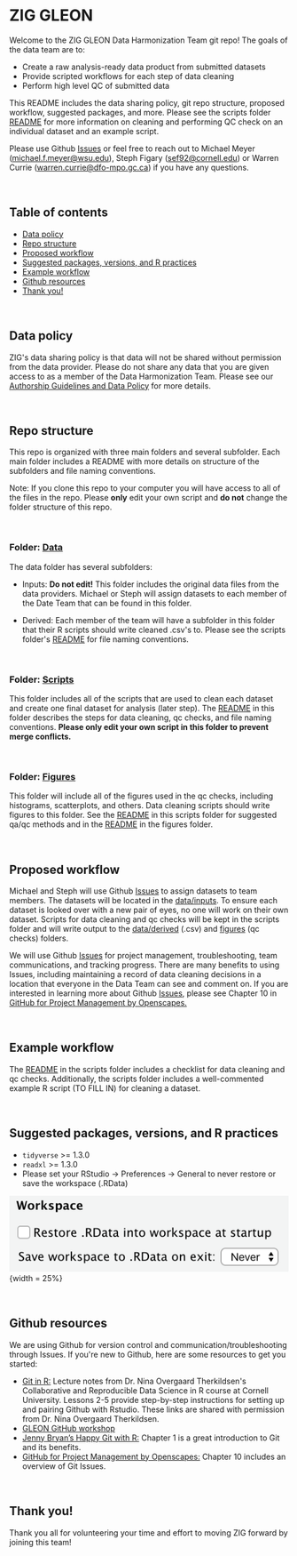 # ZIG GLEON

Welcome to the ZIG GLEON Data Harmonization Team git repo! The goals of the data team are to:

* Create a raw analysis-ready data product from submitted datasets
* Provide scripted workflows for each step of data cleaning
* Perform high level QC of submitted data

This README includes the data sharing policy, git repo structure, proposed workflow, suggested packages, and more. Please see the scripts folder [README](scripts/README.md) for more information on cleaning and performing QC check on an individual dataset and an example script.

Please use Github [Issues](https://github.com/sfigary/GLEON_ZIG/issues) or feel free to reach out to Michael Meyer (michael.f.meyer@wsu.edu), Steph Figary (sef92@cornell.edu) or Warren Currie (warren.currie@dfo-mpo.gc.ca) if you have any questions.  

<br>

## Table of contents
* [Data policy](#data-policy)
* [Repo structure](#repo-structure)
* [Proposed workflow](#proposed-workflow)
* [Suggested packages, versions, and R practices](#suggested-packages-versions-and-R-practices)
* [Example workflow](#example-workflow)
* [Github resources](#github-resources)
* [Thank you!](#thank-you)

<br>

## Data policy

ZIG's data sharing policy is that data will not be shared without permission from the data provider. Please do not share any data that you are given access to as a member of the Data Harmonization Team. Please see our [Authorship Guidelines and Data Policy](https://docs.google.com/document/d/1v-Wg50qSCBuFWXFg-B3PdfiEKz__8iJr3IeyCUpfKgU/edit?usp=sharing) for more details.

<br>

## Repo structure

This repo is organized with three main folders and several subfolder. Each main folder includes a README with more details on structure of the subfolders and file naming conventions. 

Note: If you clone this repo to your computer you will have access to all of the files in the repo. Please **only** edit your own script and **do not** change the folder structure of this repo.

<br>

### Folder: [Data](https://github.com/sfigary/GLEON_ZIG/tree/main/data)

The data folder has several subfolders:

* Inputs: **Do not edit!** This folder includes the original data files from the data providers. Michael or Steph will assign datasets to each member of the Date Team that can be found in this folder.
  
* Derived: Each member of the team will have a subfolder in this folder that their R scripts should write cleaned .csv's to. Please see the scripts folder's [README](scripts/README.md) for file naming conventions.

<br>

### Folder: [Scripts](https://github.com/sfigary/GLEON_ZIG/tree/main/scripts)

This folder includes all of the scripts that are used to clean each dataset and create one final dataset for analysis (later step). The [README](scripts/README.md) in this folder describes the steps for data cleaning, qc checks, and file naming conventions. **Please only edit your own script in this folder to prevent merge conflicts.**

<br>

### Folder: [Figures](https://github.com/sfigary/GLEON_ZIG/tree/main/figures)

This folder will include all of the figures used in the qc checks, including histograms, scatterplots, and others. Data cleaning scripts should write figures to this folder. See the [README](scripts/README.md) in this scripts folder for suggested qa/qc methods and in the [README](figures/README.md) in the figures folder.

<br>

## Proposed workflow 

Michael and Steph will use Github [Issues](https://github.com/sfigary/GLEON_ZIG/issues) to assign datasets to team members. The datasets will be located in the [data/inputs](https://github.com/sfigary/GLEON_ZIG/tree/main/data/inputs). To ensure each dataset is looked over with a new pair of eyes, no one will work on their own dataset. Scripts for data cleaning and qc checks will be kept in the scripts folder and will write output to the [data/derived](https://github.com/sfigary/GLEON_ZIG/tree/main/data/derived) (.csv) and [figures](https://github.com/sfigary/GLEON_ZIG/tree/main/figures) (qc checks) folders. 

We will use Github [Issues](https://github.com/sfigary/GLEON_ZIG/issues) for project management, troubleshooting, team communications, and tracking progress. There are many benefits to using Issues, including maintaining a record of data cleaning decisions in a location that everyone in the Data Team can see and comment on. If you are interested in learning more about Github [Issues](https://github.com/sfigary/GLEON_ZIG/issues), please see Chapter 10 in [GitHub for Project Management by Openscapes.](https://openscapes.github.io/series/github-issues.html)

<br>

## Example workflow

The [README](scripts/README.md) in the scripts folder includes a checklist for data cleaning and qc checks. Additionally, the scripts folder includes a well-commented example R script (TO FILL IN) for cleaning a dataset. 

<br>

## Suggested packages, versions, and R practices

* `tidyverse` >= 1.3.0
* `readxl` >= 1.3.0
* Please set your RStudio -> Preferences -> General to never restore or save the workspace (.RData)

![](RData.png){width = 25%}

<br>

## Github resources

We are using Github for version control and communication/troubleshooting through Issues. If you're new to Github, here are some resources to get you started:

* [Git in R:](https://nt246.github.io/NTRES-6100-data-science/lesson2-rmarkdown-github.html) Lecture notes from Dr. Nina Overgaard Therkildsen's Collaborative and Reproducible Data Science in R course at Cornell University. Lessons 2-5 provide step-by-step instructions for setting up and pairing Github with Rstudio. These links are shared with permission from Dr. Nina Overgaard Therkildsen.
* [GLEON GitHub workshop](https://www.youtube.com/watch?v=B-FHx4l1BNU)
* [Jenny Bryan’s Happy Git with R:](https://happygitwithr.com/big-picture.html) Chapter 1 is a great introduction to Git and its benefits.
* [GitHub for Project Management by Openscapes:](https://openscapes.github.io/series/github-issues.html) Chapter 10 includes an overview of Git Issues.

<br>

## Thank you!

Thank you all for volunteering your time and effort to moving ZIG forward by joining this team!